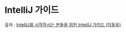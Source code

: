 # IntelliJ 가이드
출처 : [IntelilJ를 시작하시는 분들을 위한 IntelilJ 가이드 (이동욱)](https://www.inflearn.com/course/intellij-guide/dashboard)



